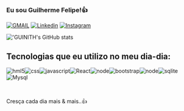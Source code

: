 ### Eu sou Guilherme Felipe!👍

[![GMAIL](https://img.shields.io/badge/Gmail-D14836?style=for-the-badge&logo=gmail&logoColor=white)](fellipeguilherme37@gmail.com)
[![Linkedin](https://img.shields.io/badge/LinkedIn-0077B5?style=for-the-badge&logo=linkedin&logoColor=white)](https://www.linkedin.com/in/guilherme-felipe-dos-santos-b74b4721a/)
[![Instagram](https://img.shields.io/badge/Instagram-E4405F?style=for-the-badge&logo=instagram&logoColor=white)](https://www.instagram.com/gml_fp55/)

!['GUINITH's GitHub stats](https://github-readme-stats.vercel.app/api?username=GUINITH&count_private=true)


## Tecnologias que eu utilizo no meu dia-dia:


<img  text_align="center" alt="hml5" src="https://img.shields.io/badge/HTML5-E34F26?style=for-the-badge&logo=html5&logoColor=white" /><img  text_align="center" alt="css" src="https://img.shields.io/badge/CSS3-1572B6?style=for-the-badge&logo=css3&logoColor=white" /><img  text_align="center" alt="javascript" src="https://img.shields.io/badge/JavaScript-323330?style=for-the-badge&logo=javascript&logoColor=F7DF1E" /><img  text_align="center" alt="React" src="https://img.shields.io/badge/React-20232A?style=for-the-badge&logo=react&logoColor=61DAFB"><img  text_align="center" alt="node" src="https://img.shields.io/badge/Node.js-43853D?style=for-the-badge&logo=node.js&logoColor=white" /><img  text_align="center" alt="bootstrap" src="https://img.shields.io/badge/Bootstrap-563D7C?style=for-the-badge&logo=bootstrap&logoColor=white" /><img  text_align="center" alt="node" src="https://img.shields.io/badge/Node.js-43853D?style=for-the-badge&logo=node.js&logoColor=white" /><img  text_align="center" alt="sqlite" src="https://img.shields.io/badge/SQLite-07405E?style=for-the-badge&logo=sqlite&logoColor=white" /><img  text_align="center" alt="Mysql" src="https://img.shields.io/badge/MySQL-00000F?style=for-the-badge&logo=mysql&logoColor=white" />

<br/>

Cresça cada dia mais & mais..👍
